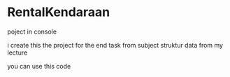 # RentalKendaraan
poject in console

i create this the project for the end task from subject struktur data from my lecture

you can use this code
